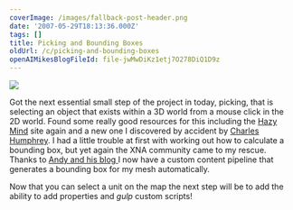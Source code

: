 ```yaml
---
coverImage: /images/fallback-post-header.png
date: '2007-05-29T18:13:36.000Z'
tags: []
title: Picking and Bounding Boxes
oldUrl: /c/picking-and-bounding-boxes
openAIMikesBlogFileId: file-jwMwDiKz1etj7O278DiQ1D9z
---
```


![](https://www.mikecann.blog/Work/TDProject/engine06.png)

Got the next essential small step of the project in today, picking, that is selecting an object that exists within a 3D world from a mouse click in the 2D world. Found some really good resources for this including the [Hazy Mind](https://www.thehazymind.com/archives/2005/10/tutorial_9_picking_objects_fro.htm) site again and a new one I discovered by accident by [Charles Humphrey](https://randomchaosuk.blogspot.com/2007/05/engine-design-ray-picking.html). I had a little trouble at first with working out how to calculate a bounding box, but yet again the XNA community came to my rescue. Thanks to [Andy and his blog ](https://andyq.no-ip.com/blog/?p=16)I now have a custom content pipeline that generates a bounding box for my mesh automatically.

<!-- more -->

Now that you can select a unit on the map the next step will be to add the ability to add properties and _gulp_ custom scripts!

